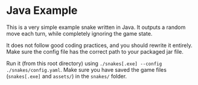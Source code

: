 # Java Example

This is a very simple example snake written in Java.
It outputs a random move each turn, while completely ignoring the game state.

It does not follow good coding practices, and you should rewrite it entirely.
Make sure the config file has the correct path to your packaged jar file.

Run it (from this root directory) using `./snakes[.exe] --config ./snakes/config.yaml`.
Make sure you have saved the game files (`snakes[.exe]` and `assets/`) in the `snakes/` folder.
